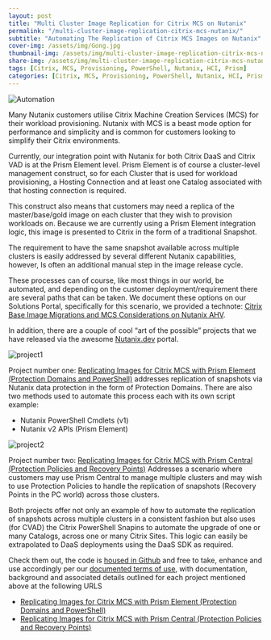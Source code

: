 ```yaml
---
layout: post
title: "Multi Cluster Image Replication for Citrix MCS on Nutanix"
permalink: "/multi-cluster-image-replication-citrix-mcs-nutanix/"
subtitle: "Automating The Replication of Citrix MCS Images on Nutanix"
cover-img: /assets/img/Gong.jpg
thumbnail-img: /assets/img/multi-cluster-image-replication-citrix-mcs-nutanix/logo-automation.png
share-img: /assets/img/multi-cluster-image-replication-citrix-mcs-nutanix/logo-automation.png
tags: [Citrix, MCS, Provisioning, PowerShell, Nutanix, HCI, Prism]
categories: [Citrix, MCS, Provisioning, PowerShell, Nutanix, HCI, Prism]
---
```


![Automation]({{site.baseurl}}/assets/img/multi-cluster-image-replication-citrix-mcs-nutanix/logo-automation.png)

Many Nutanix customers utilise Citrix Machine Creation Services (MCS) for their workload provisioning. Nutanix with MCS is a beast mode option for performance and simplicity and is common for customers looking to simplify their Citrix environments.

Currently, our integration point with Nutanix for both Citrix DaaS and Citrix VAD is at the Prism Element level. Prism Element is of course a cluster-level management construct, so for each Cluster that is used for workload provisioning, a Hosting Connection and at least one Catalog associated with that hosting connection is required.

This construct also means that customers may need a replica of the master/base/gold image on each cluster that they wish to provision workloads on. Because we are currently using a Prism Element integration logic, this image is presented to Citrix in the form of a traditional Snapshot.

The requirement to have the same snapshot available across multiple clusters is easily addressed by several different Nutanix capabilities, however, Is often an additional manual step in the image release cycle.

These processes can of course, like most things in our world, be automated, and depending on the customer deployment/requirement there are several paths that can be taken. We document these options on our Solutions Portal, specifically for this scenario, we provided a technote: [Citrix Base Image Migrations and MCS Considerations on Nutanix AHV](https://portal.nutanix.com/page/documents/solutions/details?targetId=TN-2181-Citrix-Base-Image-Migrations-and-MCS-on-Nutanix-AHV:TN-2181-Citrix-Base-Image-Migrations-and-MCS-on-Nutanix-AHV).

In addition, there are a couple of cool “art of the possible” projects that we have released via the awesome [Nutanix.dev](https://www.nutanix.dev/) portal.

![project1]({{site.baseurl}}/assets/img/multi-cluster-image-replication-citrix-mcs-nutanix/citrix_mcs_rep_pe.png)

Project number one: [Replicating Images for Citrix MCS with Prism Element (Protection Domains and PowerShell)](https://www.nutanix.dev/2023/07/03/replicating-images-for-citrix-mcs-with-prism-element-protection-domains-and-powershell/) addresses replication of snapshots via Nutanix data protection in the form of Protection Domains. There are also two methods used to automate this process each with its own script example:

-  Nutanix PowerShell Cmdlets (v1)
-  Nutanix v2 APIs (Prism Element)

![project2]({{site.baseurl}}/assets/img/multi-cluster-image-replication-citrix-mcs-nutanix/citrix_mcs_rep_pc.png)

Project number two: [Replicating Images for Citrix MCS with Prism Central (Protection Policies and Recovery Points)](https://www.nutanix.dev/2023/07/04/replicating-images-for-citrix-mcs-with-prism-central-protection-policies-and-recovery-points/) Addresses a scenario where customers may use Prism Central to manage multiple clusters and may wish to use Protection Policies to handle the replication of snapshots (Recovery Points in the PC world) across those clusters.

Both projects offer not only an example of how to automate the replication of snapshots across multiple clusters in a consistent fashion but also uses (for CVAD) the Citrix PowerShell Snapins to automate the upgrade of one or many Catalogs, across one or many Citrix Sites. This logic can easily be extrapolated to DaaS deployments using the DaaS SDK as required.

Check them out, the code is [housed in Github](https://github.com/nutanixdev/euc-samples/tree/main/citrix/mcs) and free to take, enhance and use accordingly per our [documented terms of use](https://www.nutanix.com/legal/terms-of-use), with documentation, background and associated details outlined for each project mentioned above at the following URLS

-  [Replicating Images for Citrix MCS with Prism Element (Protection Domains and PowerShell)](https://www.nutanix.dev/2023/07/03/replicating-images-for-citrix-mcs-with-prism-element-protection-domains-and-powershell/)
-  [Replicating Images for Citrix MCS with Prism Central (Protection Policies and Recovery Points)](https://www.nutanix.dev/2023/07/04/replicating-images-for-citrix-mcs-with-prism-central-protection-policies-and-recovery-points/)
